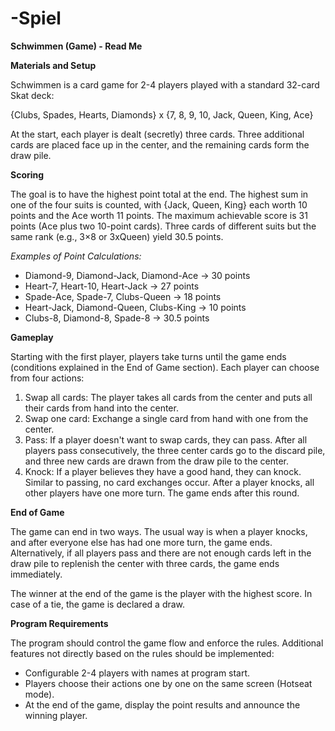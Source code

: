 # -Spiel

**Schwimmen (Game) - Read Me**

**Materials and Setup**

Schwimmen is a card game for 2-4 players played with a standard 32-card Skat deck:

{Clubs, Spades, Hearts, Diamonds} x {7, 8, 9, 10, Jack, Queen, King, Ace}

At the start, each player is dealt (secretly) three cards. Three additional cards are placed face up in the center, and the remaining cards form the draw pile.

**Scoring**

The goal is to have the highest point total at the end. The highest sum in one of the four suits is counted, with {Jack, Queen, King} each worth 10 points and the Ace worth 11 points. The maximum achievable score is 31 points (Ace plus two 10-point cards). Three cards of different suits but the same rank (e.g., 3×8 or 3xQueen) yield 30.5 points.

*Examples of Point Calculations:*
- Diamond-9, Diamond-Jack, Diamond-Ace → 30 points
- Heart-7, Heart-10, Heart-Jack → 27 points
- Spade-Ace, Spade-7, Clubs-Queen → 18 points
- Heart-Jack, Diamond-Queen, Clubs-King → 10 points
- Clubs-8, Diamond-8, Spade-8 → 30.5 points

**Gameplay**

Starting with the first player, players take turns until the game ends (conditions explained in the End of Game section). Each player can choose from four actions:

1. Swap all cards: The player takes all cards from the center and puts all their cards from hand into the center.
2. Swap one card: Exchange a single card from hand with one from the center.
3. Pass: If a player doesn't want to swap cards, they can pass. After all players pass consecutively, the three center cards go to the discard pile, and three new cards are drawn from the draw pile to the center.
4. Knock: If a player believes they have a good hand, they can knock. Similar to passing, no card exchanges occur. After a player knocks, all other players have one more turn. The game ends after this round.

**End of Game**

The game can end in two ways. The usual way is when a player knocks, and after everyone else has had one more turn, the game ends. Alternatively, if all players pass and there are not enough cards left in the draw pile to replenish the center with three cards, the game ends immediately.

The winner at the end of the game is the player with the highest score. In case of a tie, the game is declared a draw.

**Program Requirements**

The program should control the game flow and enforce the rules. Additional features not directly based on the rules should be implemented:

- Configurable 2-4 players with names at program start.
- Players choose their actions one by one on the same screen (Hotseat mode).
- At the end of the game, display the point results and announce the winning player.
